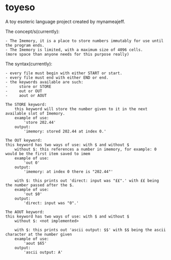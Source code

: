 # toyeso
A toy esoteric language project created by mynameajeff.

The concept/s(currently):

    - The Imemory, it is a place to store numbers immutably for use until the program ends.
    - The Imemory is limited, with a maximum size of 4096 cells.
    (more space than anyone needs for this purpose really)

The syntax(currently):

    - every file must begin with either START or start.
    - every file must end with either END or end.
    - the keywords available are such:
    -     store or STORE
    -     out or OUT
    -     aout or AOUT

~~~~~~~~~~~~~~~~
The STORE keyword:
    this keyword will store the number given to it in the next available slot of Imemory.
    example of use:
        'store 202.44'
    output:
        'imemory: stored 202.44 at index 0.'
~~~~~~~~~~~~~~~~
~~~~~~~~~~~~~~~~
The OUT keyword:
this keyword has two ways of use: with $ and without $    
    without $: this references a number in imemory, for example: 0 would be the first item saved to imem
    example of use:
        'out 0'
    output:
        'imemory: at index 0 there is "202.44"'

    with $: this prints out 'direct: input was "££".' with ££ being the number passed after the $.
    example of use:
        'out $0'
    output:
        'direct: input was "0".'
~~~~~~~~~~~~~~~~
~~~~~~~~~~~~~~~~
The AOUT keyword:
this keyword has two ways of use: with $ and without $    
    without $: <not implemented>
    
    with $: this prints out 'ascii output: $$' with $$ being the ascii character at the number given
    example of use:
        'aout $65'
    output:
        'ascii output: A'
